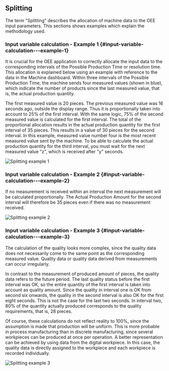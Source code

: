 ## Splitting

The term "Splitting" describes the allocation of machine data to the OEE input parameters. This sections shows examples which explain the methodology used.

### Input variable calculation - Example 1 {#input-variable-calculation---example-1}

It is crucial for the OEE application to correctly allocate the input data to the corresponding intervals of the Possible Production Time or resolution time. This allocation is explained below using an example with reference to the data in the Machine dashboard. Within three intervals of the Possible Production Time, the machine sends four measured values (shown in blue), which indicate the number of products since the last measured value, that is, the actual production quantity.

The first measured value is 20 pieces. The previous measured value was 16 seconds ago, outside the display range. Thus it is proportionally taken into account to 25% of the first interval. With the same logic, 75% of the second measured value is calculated for the first interval. The total of the proportional allocation results in the actual production quantity for the first interval of 35 pieces. This results in a value of 30 pieces for the second interval. In this example, measured value number four is the most recent measured value sent by the machine. To be able to calculate the actual production quantity for the third interval, you must wait for the next measured value "z", which is received after "y" seconds.

![Splitting example 1](/images/theory-splitting-example-1.png)

### Input variable calculation - Example 2 {#input-variable-calculation---example-2}

If no measurement is received within an interval the next measurement will be calculated proportionally. The Actual Production Amount for the second interval will therefore be 35 pieces even if there was no measurement received.

![Splitting example 2](/images/theory-splitting-example-2.png)

### Input variable calculation - Example 3 {#input-variable-calculation---example-3}

The calculation of the quality looks more complex, since the quality data does not necessarily come to the same point as the corresponding measured value. Quality data or quality data derived from measurements can occur irregularly.

In contrast to the measurement of produced amount of pieces, the quality data refers to the future period. The last quality status before the first interval was OK, so the entire quantity of the first interval is taken into account as quality amount. Since the quality in interval one is OK from second six onwards, the quality in the second interval is also OK for the first eight seconds. This is not the case for the last two seconds. In interval two, 80% of the quantity actually produced corresponds to the quality requirements, that is, 28 pieces.

Of course, these calculations do not reflect reality to 100%, since the assumption is made that production will be uniform. This is more probable in process manufacturing than in discrete manufacturing, since several workpieces can be produced at once per operation. A better representation can be achieved by using data from the digital workpiece. In this case, the quality data is directly assigned to the workpiece and each workpiece is recorded individually.

![Splitting example 3](/images/theory-splitting-example-3.png)
